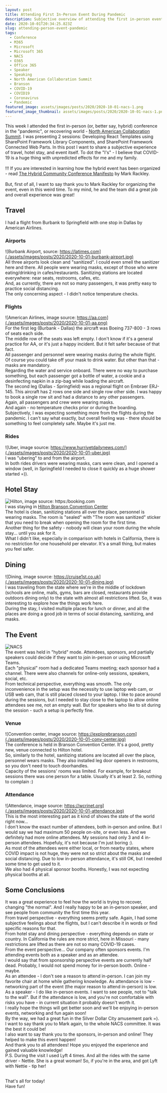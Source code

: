 ```yaml
---
layout: post
title: Attending First In-Person Event During Pandemic
description: Subjective overview of attending the first in-person event during COVID19 pandemic
date: 2020-10-01T20:34:25.823Z
slug: attending-person-event-pandemic
tags:
  - Conference
  - M365
  - Microsoft
  - Microsoft 365
  - NACS
  - O365
  - Office 365
  - Speaker
  - Speaking
  - North American Collaboration Summit
  - Branson
  - COVID-19
  - COVID19
  - Coronavirus
  - Pandemic
featured_image: assets/images/posts/2020/2020-10-01-nacs-1.png
featured_image_thumbnail: assets/images/posts/2020/2020-10-01-nacs-1.png
---
```

This week I attended the first in-person (or, better say, hybrid) conference in the "pandemic", or recovering world - [North American Collaboration Summit](https://www.collabsummit.org/). I was presenting 2 sessions: Developing React Templates using SharePoint Framework Library Components, and SharePoint Framework Connected Web Parts. In this post I want to share a subjective experience of travel, hotel stay, and event itself. To dot the "I's" - I believe that COVID-19 is a huge thing with unpredicted effects for me and my family.
<br />
<br />
!!! If you are interested in learning how the hybrid event has been organized - read [The Hybrid Community Conference Manifesto](http://www.markrackley.net/2020/10/06/the-hybrid-community-conference-manifesto/) by Mark Rackley.
<br />
<br />
But, first of all, I want to say thank you to Mark Rackley for organizing the event, even in this weird time. To my mind, he and the team did a great job and overall experience was great!
<br />
## Travel
I had a flight from Burbank to Springfield with one stop in Dallas by American Airlines.<br />
### Airports
![Burbank Airport, source: https://latimes.com](./assets/images/posts/2020/2020-10-01-burbank-airport.jpg)<br />
All three airports look clean and "sanitized". I could even smell the sanitizer here and there. All people were wearing masks, except of those who were eating/drinking in cafes/restaurants. Sanitizing stations are located everywhere: near seats, restrooms, cafes, etc.<br />
And, as currently, there are not so many passengers, it was pretty easy to practice social distancing.<br />
The only concerning aspect - I didn't notice temperature checks.
### Flights
![American Airlines, image source: https://aa.com](./assets/images/posts/2020/2020-10-01-aa.png)<br />
For the first leg (Burbank - Dallas) the aircraft was Boeing 737-800 - 3 rows of seats each side.<br />
The middle row of the seats was left empty. I don't know if it's a general practice for AA, or it's just a happy incident. But it felt safer because of that fact.<br />
All passenger and personnel were wearing masks during the whole flight. Of course you could take off your mask to drink water. But other than that - masks are mandatory.<br />
Regarding the water and service onboard. There were no way to purchase something, but each passenger got a bottle of water, a cookie and a desinfecting napkin in a zip-bag while loading the aircraft.<br />
The second leg (Dallas - Springfield) was a regional flight on Embraer ERJ-145. This aircraft has 2 rows one side and single row other side. I was happy to book a single row sit and had a distance to any other passengers.<br />
Again, all passengers and crew were wearing masks.<br />
And again - no temperature checks prior or during the boarding.<br />
Subjectively, I was expecting something more from the flights during the pandemic. I can't say what exactly, but overall feeling was - there should be something to feel completely safe. Maybe it's just me.
### Rides
![Uber, image source: https://www.hurriyetdailynews.com/](./assets/images/posts/2020/2020-10-01-uber.jpg)<br />
I was "ubering" to and from the airport.<br />
In both rides drivers were wearing masks, cars were clean, and I opened a window (well, in Springfield I needed to close it quickly as a huge shower started =)).
## Hotel Stay
![Hilton, image source: https:/booking.com](./assets/images/posts/2020/2020-10-01-hilton.jpg)<br />
I was staying in [Hilton Branson Convention Center](https://www3.hilton.com/en/hotels/missouri/hilton-branson-convention-center-HROBCHH/index.html)<br />
The hotel is clean, sanitizing stations all over the place, personnel is wearing masks. The room is "sealed" with "The room was sanitized" sticker that you need to break when opening the room for the first time.<br />
Another thing for the safety - nobody will clean your room during the whole stay... until you ask for it.<br />
What I didn't like, especially in comparison with hotels in California, there is no restriction for one household per elevator. It's a small thing, but makes you feel safer.
## Dining
![Dining, image source: https://cruise1st.co.uk](./assets/images/posts/2020/2020-10-01-dining.jpg)<br />
I was traveling from the state where we're in the middle of lockdown (schools are online, malls, gyms, bars are closed, restaurants provide outdoors dining only) to the state with almost all restrictions lifted. So, it was interesting to explore how the things work here.<br />
During the stay, I visited multiple places for lunch or dinner, and all the places are doing a good job in terms of social distancing, sanitizing, and masks.
## The Event
![NACS](./assets/images/posts/2020/2020-10-01-nacs-1.png)<br />
The event was held in "hybrid" mode. Attendees, sponsors, and partially speakers could decide if they want to join in-person or using Microsoft Teams.<br />
Each "physical" room had a dedicated Teams meeting; each sponsor had a channel. There were also channels for online-only sessions, speakers, social, etc.<br />
From technical perspective, everything was smooth. The only inconvenience in the setup was the necessity to use laptop web cam, or USB web cam, that is still placed closed to your laptop. I like to pace around during the sessions, but I needed to stay close to the laptop to allow online attendees see me, not an empty wall. But for speakers who like to sit during the session - such a setup is perfectly fine.
### Venue
![Convention center, image source: https://explorebranson.com](./assets/images/posts/2020/2020-10-01-conv-center.jpg)<br />
The conference is held in Branson Convention Center. It's a good, pretty new, venue connected to Hilton hotel.<br />
So, similarly to the hotel, sanitizing stations are located all over the place, personnel wears masks. They also installed leg door openers in restrooms, so you don't need to touch doorhandles.<br />
Capacity of the sessions' rooms was limited. For example, for breakout sessions there was one person for a table. Usually it's at least 2. So, nothing to complain :)
### Attendance
![Attendance, image source: https://wcrinet.org](./assets/images/posts/2020/2020-10-01-attendance.jpg)<br />
This is the most interesting part as it kind of shows the state of the world right now...<br />
I don't know the exact number of attendees, both in-person and online. But I would say we had maximum 50 people on-site, or even less. And we definitely had more online attendees. My sessions had only 3 and 4 in-person attendees. Hopefuly, it's not because I'm just boring :).<br />
As most of the attendees were either local, or from nearby states, where COVID impact is not huge, they were not so strict about the masks and social distancing. Due to low in-person attendance, it's still OK, but I needed some time to get used to it.<br />
We also had 4 physical sponsor booths. Honestly, I was not expecting physical booths at all.
## Some Conclusions
It was a great experience to feel how the world is trying to recover, changing "the normal". And I really happy to be an in-person speaker, and see people from community the first time this year.<br />
From travel perspective - everything seems pretty safe. Again, I had some subjective feelings about the flights, but I can't describe it in words or find specific reasons for that.<br />
From hotel stay and dining perspective - everything depends on state or country. In California the rules are more strict, here in Missouri - many restrictions are lifted as there are not so many COVID-19 cases.<br />
From the event perspective... Our company often sponsors events. I'm attending events both as a speaker and as an attendee.<br />
I would say that from sponsorship perspective events are currently half dead. Probably, I would not spend money for in-person booth. Online - maybe.<br />
As an attendee - I don't see a reason to attend in-person. I can join my favorite chair at home while gathering knowledge. As attendance is low - networking part of the event (the major reason to attend in-person) is low.<br />
As a speaker - I do like in-person events. I want to see people, not to "talk to the wall". But if the attendance is low, and you're not comfortable with risks you have - in current situation it probably doesn't worth it.<br />
I really hope the things will get better soon and we'll be enjoying in-person events, networking and fun again soon!<br />
By the way, we had a great fun in the Silver Dollar City amusement park =).
<br />
I want to say thank you to Mark again, to the whole NACS committee. It was the best it could be!<br />
I also want to say thank you to the sponsors, in-person and online! They helped to make this event happen!<br />
And thank you to all attendees! Hope you enjoyed the experience and gained valuable knowledge!<br />
P.S. During the visit I used Lyft 4 times. And all the rides with the same driver - Nettie. She is a great woman! So, if you're in the area, and got Lyft with Nettie - tip her!

<br />
That's all for today!<br />
Have fun!
